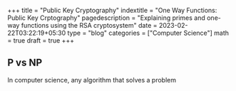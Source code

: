 +++
title = "Public Key Cryptography"
indextitle = "One Way Functions: Public Key Crptography"
pagedescription = "Explaining primes and one-way functions using the RSA cryptosystem"
date = 2023-02-22T03:22:19+05:30
type = "blog"
categories = ["Computer Science"]
math = true
draft = true
+++

## P vs NP

In computer science, any algorithm that solves a problem
